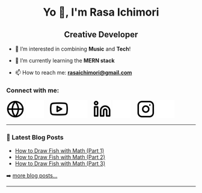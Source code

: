 <h1 align="center">Yo 👋,  I'm Rasa Ichimori</h1>
<h2 align="center">Creative Developer</h2>

- 👀 I’m interested in combining **Music** and **Tech**!

- 🌱 I’m currently learning  the **MERN stack**

- 📫 How to reach me: **rasaichimori@gmail.com**

### Connect with me:

[![website](globe-light.svg)](https://rasaichimori.com/)
[![website](globe-dark.svg)](https://rasaichimori.com/)
&nbsp;&nbsp;
[![website](youtube-light.svg)](https://www.youtube.com/@raitunes)
[![website](youtube-dark.svg)](https://www.youtube.com/@raitunes)
&nbsp;&nbsp;
[![website](linkedin-light.svg)](https://linkedin.com/in/rasaichimori)
[![website](linkedin-dark.svg)](https://linkedin.com/in/rasaichimori)
&nbsp;&nbsp;
[![website](instagram-light.svg)](https://instagram.com/this.is.rai)
[![website](instagram-dark.svg)](https://instagram.com/this.is.rai)


---

### 📕 Latest Blog Posts

<!-- BLOG-POST-LIST:START -->
- [How to Draw Fish with Math (Part 1)](https://medium.com/@rasaichimori/how-to-draw-fish-with-math-part-1-5aa34ecceec7)
- [How to Draw Fish with Math (Part 2)](https://medium.com/@rasaichimori/how-to-draw-fish-with-math-part-2-8a07eac1b44a)
- [How to Draw Fish with Math (Part 3)](https://medium.com/@rasaichimori/how-to-draw-fish-with-math-part-3-490aca2c2afd)
<!-- BLOG-POST-LIST:END -->

➡️ [more blog posts...](https://medium.com/@rasaichimori)

---
